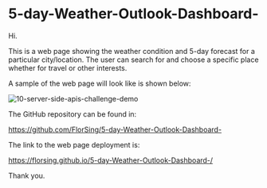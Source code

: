 # 5-day-Weather-Outlook-Dashboard-

Hi.

This is a web page showing the weather condition and 5-day forecast for a particular city/location.
The user can search for and choose a specific place whether for travel or other interests.

A sample of the web page will look like is shown below:

![10-server-side-apis-challenge-demo](https://user-images.githubusercontent.com/118206899/216031894-3cbacee0-9a3d-446f-a761-43327770c684.png)


The GitHub repository can be found in:

https://github.com/FlorSing/5-day-Weather-Outlook-Dashboard-


The link to the web page deployment is:

https://florsing.github.io/5-day-Weather-Outlook-Dashboard-/


Thank you.
